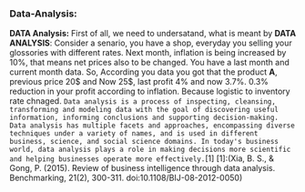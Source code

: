 ### Data-Analysis: <br>
**DATA Analysis:** First of all, we need to undersatand, what is meant by **DATA ANALYSIS**:   Consider a senario, you have a shop, everyday you selling your glossories with different rates. Next month, inflation is being increased by 10%, that means net prices also to be changed. You have a last month and current month data. So, According you data you got that the product **A**, previous price 20$ and Now 25$, last profit 4% and now 3.7%.    0.3% reduction in your profit according to inflation. Because logistic to inventory rate chnaged.    `Data analysis is a process of inspecting, cleansing, transforming and modeling data with the goal of discovering useful information, informing conclusions and supporting decision-making. Data analysis has multiple facets and approaches, encompassing diverse techniques under a variety of names, and is used in different business, science, and social science domains. In today's business world, data analysis plays a role in making decisions more scientific and helping businesses operate more effectively.`[1]           [1]:(Xia, B. S., &amp; Gong, P. (2015). Review of business intelligence through data analysis. Benchmarking, 21(2), 300-311. doi:10.1108/BIJ-08-2012-0050)
